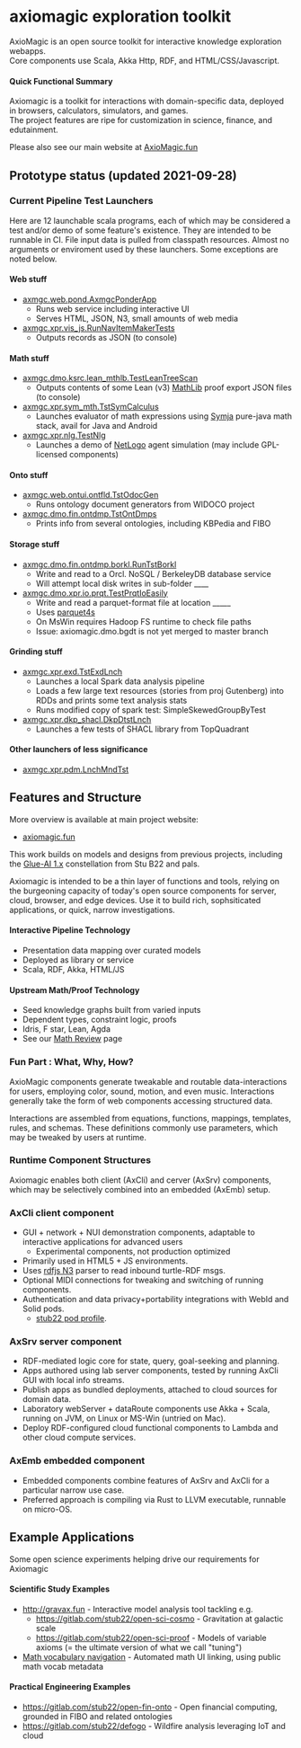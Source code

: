 # axiomagic exploration toolkit 
AxioMagic is an open source toolkit for interactive knowledge exploration webapps.
<br/>Core components use Scala, Akka Http, RDF, and HTML/CSS/Javascript.

#### Quick Functional Summary
Axiomagic is a toolkit for interactions with domain-specific data, deployed in browsers, calculators, simulators, and games.
<br/>The project features are ripe for customization in science, finance, and edutainment.

Please also see our main website at [AxioMagic.fun](http://www.axiomagic.fun)

## Prototype status  (updated 2021-09-28)

###  Current Pipeline Test Launchers
Here are 12 launchable scala programs, each of which may be considered a test and/or demo of some feature's existence.
They are intended to be runnable in CI.  File input data is pulled from classpath resources.
Almost no arguments or enviroment used by these launchers.  Some exceptions are noted below.

#### Web stuff
  * [axmgc.web.pond.AxmgcPonderApp](adaxmvn/axmgc_web_pond/src/main/scala/axmgc/web/pond/AxmgcPonder.scala)
    * Runs web service including interactive UI
    * Serves HTML, JSON, N3, small amounts of web media
  * [axmgc.xpr.vis_js.RunNavItemMakerTests](adaxmvn/axmgc_dmo_fibo/src/main/scala/axmgc/xpr/vis_js/SampleNavItemStuff.scala)
    * Outputs records as JSON (to console)
    
#### Math stuff
  * [axmgc.dmo.ksrc.lean_mthlb.TestLeanTreeScan](adaxmvn/axmgc_dmo_fibo/src/main/scala/axmgc/dmo/ksrc/lean_mthlb/TestLeanTreeScan.scala)
    * Outputs contents of some Lean (v3) [MathLib](https://leanprover-community.github.io) proof export JSON files (to console)
  * [axmgc.xpr.sym_mth.TstSymCalculus](adaxmvn/axmgc_dmo_fibo/src/main/scala/axmgc/xpr/sym_mth/TstSymCalculus.scala)
    * Launches evaluator of math expressions using [Symja](https://github.com/axkr/symja_android_library) pure-java math stack, avail for Java and Android
  * [axmgc.xpr.nlg.TestNlg](adaxmvn/axmgc_dmo_hvol/src/main/scala/axmgc/xpr/nlg/TestNlg.scala)
    * Launches a demo of [NetLogo](https://ccl.northwestern.edu/netlogo/) agent simulation (may include GPL-licensed components)
  
#### Onto stuff
  * [axmgc.web.ontui.ontfld.TstOdocGen](adaxmvn/axmgc_web_ontui/src/main/scala/axmgc/web/ontui/ontfld/TstOdocGen.scala)
    * Runs ontology document generators from WIDOCO project 
  * [axmgc.dmo.fin.ontdmp.TstOntDmps](adaxmvn/axmgc_dmo_fibo/src/main/scala/axmgc/dmo/fin/ontdmp/TstOntDmps.scala)
    * Prints info from several ontologies, including KBPedia and FIBO
    
#### Storage stuff
  * [axmgc.dmo.fin.ontdmp.borkl.RunTstBorkl](adaxmvn/axmgc_dmo_fibo/src/main/scala/axmgc/dmo/fin/ontdmp/borkl/RunTstBorkl.scala)
    * Write and read to a Orcl. NoSQL / BerkeleyDB database service
    * Will attempt local disk writes in sub-folder ____
  * [axmgc.dmo.xpr.io.prqt.TestPrqtIoEasily](https://github.com/stub22/axiomagic/blob/xprmnt_mlrn_djl_mxnet/adaxmvn/axmgc_dmo_bgdt/src/main/scala/axmgc/xpr/io/prqt/TestPrqtIoEasily.scala)
    * Write and read a parquet-format file at location _____
    * Uses [parquet4s](https://github.com/mjakubowski84/parquet4s)
    * On MsWin requires Hadoop FS runtime to check file paths
    * Issue: axiomagic.dmo.bgdt is not yet merged to master branch

#### Grinding stuff
  * [axmgc.xpr.exd.TstExdLnch](adaxmvn/axmgc_dmo_hvol/src/main/scala/axmgc/xpr/exd/TstExdLnch.scala)
    * Launches a local Spark data analysis pipeline 
     * Loads a few large text resources (stories from proj Gutenberg) into RDDs and prints some text analysis stats
     * Runs modified copy of spark test: SimpleSkewedGroupByTest
  * [axmgc.xpr.dkp_shacl.DkpDtstLnch](adaxmvn/axmgc_dmo_fibo/src/main/scala/axmgc/xpr/dkp_shacl/DkpDtstLnch.scala)
    * Launches a few tests of SHACL library from TopQuadrant

#### Other launchers of less significance
  * [axmgc.xpr.pdm.LnchMndTst](adaxmvn/axmgc_dmo_hvol/src/main/scala/axmgc/xpr/pdm/LnchMndTst.scala)

## Features and Structure

More overview is available at main project website:
  * [axiomagic.fun](http://www.axiomagic.fun)

This work builds on models and designs from previous projects, including the [Glue-AI 1.x](http://glue.ai) constellation 
from Stu B22 and pals.

Axiomagic is intended to be a thin layer of functions and tools, relying on the burgeoning capacity of today's open source components for server, cloud, browser, and edge devices.  Use it to build rich, sophsiticated applications, or quick, narrow investigations.

#### Interactive Pipeline Technology  
 * Presentation data mapping over curated models
 * Deployed as library or service
 * Scala, RDF, Akka, HTML/JS

#### Upstream Math/Proof Technology
 * Seed knowledge graphs built from varied inputs
 * Dependent types, constraint logic, proofs
 * Idris, F star, Lean, Agda
 * See our [Math Review](http://www.axiomagic.fun/math_review.html) page  
   
### Fun Part : What, Why, How?
AxioMagic components generate tweakable and routable data-interactions for users,
employing color, sound, motion, and even music.  Interactions generally take the form
of web components accessing structured data.

Interactions are assembled from equations, functions, mappings, templates, rules, and schemas.
These definitions commonly use parameters, which may be tweaked by users at runtime.

### Runtime Component Structures
Axiomagic enables both client (AxCli) and cerver (AxSrv) components, which may be selectively combined into an embedded (AxEmb) setup.

### AxCli client component
* GUI + network + NUI demonstration components, adaptable to interactive applications for advanced users
  * Experimental components, not production optimized 
* Primarily used in HTML5 + JS environments.
* Uses [rdfjs N3](https://github.com/rdfjs/N3.js/) parser to read inbound turtle-RDF msgs.
* Optional MIDI connections for tweaking and switching of running components.
* Authentication and data privacy+portability integrations with WebId and Solid pods.
   * [stub22 pod profile](https://pod.inrupt.com/stub22/profile/card#me).
### AxSrv server component
* RDF-mediated logic core for state, query, goal-seeking and planning.
* Apps authored using lab server components, tested by running AxCli GUI with local info streams.
* Publish apps as bundled deployments, attached to cloud sources for domain data.
* Laboratory webServer + dataRoute components use Akka + Scala, running on JVM, on Linux or MS-Win (untried on Mac).
* Deploy RDF-configured cloud functional components to Lambda and other cloud compute services.     
### AxEmb embedded component
* Embedded components combine features of AxSrv and AxCli for a particular narrow use case.
* Preferred approach is compiling via Rust to LLVM executable, runnable on micro-OS.

## Example Applications
Some open science experiments helping drive our requirements for Axiomagic

#### Scientific Study Examples  
 * http://gravax.fun - Interactive model analysis tool tackling e.g. 
   * https://gitlab.com/stub22/open-sci-cosmo - Gravitation at galactic scale
   * https://gitlab.com/stub22/open-sci-proof - Models of variable axioms (= the ultimate version of what we call "tuning")
 * [Math vocabulary navigation]() - Automated math UI linking, using public math vocab metadata

#### Practical Engineering Examples
 * https://gitlab.com/stub22/open-fin-onto - Open financial computing, grounded in FIBO and related ontologies
 * https://gitlab.com/stub22/defogo - Wildfire analysis leveraging IoT and cloud
  
